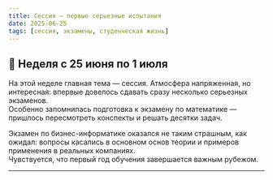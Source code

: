 ```yaml
---
title: Сессия — первые серьезные испытания
date: 2025-06-25
tags: [сессия, экзамены, студенческая жизнь]
---
```


## 📌 Неделя с 25 июня по 1 июля  

На этой неделе главная тема — сессия. Атмосфера напряженная, но интересная: впервые довелось сдавать сразу несколько серьезных экзаменов.  
Особенно запомнилась подготовка к экзамену по математике — пришлось пересмотреть конспекты и решать десятки задач.  

Экзамен по бизнес-информатике оказался не таким страшным, как ожидал: вопросы касались в основном основ теории и примеров применения в реальных компаниях.  
Чувствуется, что первый год обучения завершается важным рубежом.  

---
